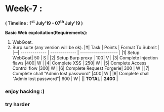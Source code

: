 
# Week-7 :

**( Timeline : 1<sup>st</sup> July'19 - 07<sup>th</sup> July'19 )**
 
 **Basic Web exploitation(Requirements):**
 1. WebGoat.
 2. Burp suite (any version will be ok).
|#| Task		| Points	|	Format To Submit	|
|--| ------------- 	| -------------	|	-------------------		|
|1| Setup WebGoat| 50 | S |
|2| Setup Burp proxy  | 100| V | 
|3| Complete Injection flaws |400| W |
|4| Complete XSS  | 250| W |
|5| Complete Access Control flow |300| W |
|6| Complete Request Forgerie| 300 | W |
|7| Complete chall "Admin lost password"  |400| W |
|8| Complete chall "Admin lost password"| 600  | W |
|| **TOTAL** 	| **2400**	|








### enjoy hacking :)
### try harder
